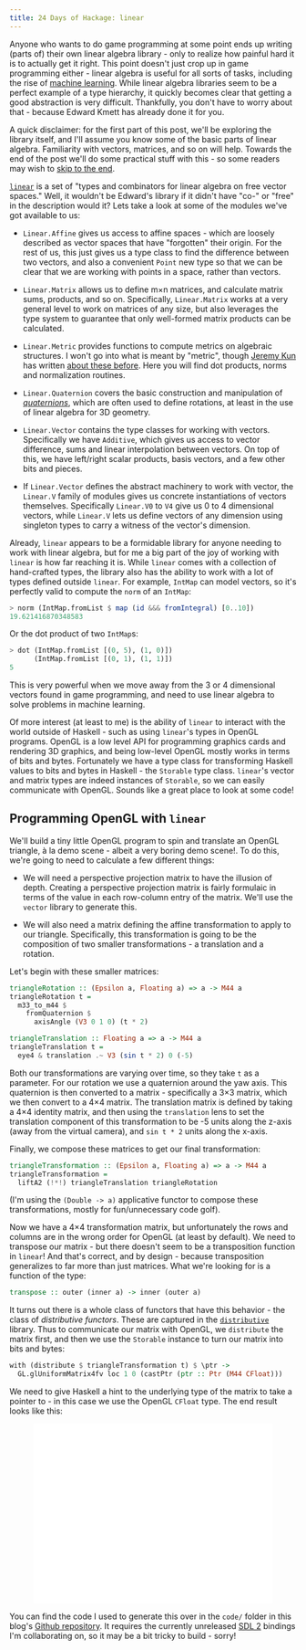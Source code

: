 ```yaml
---
title: 24 Days of Hackage: linear
---
```


Anyone who wants to do game programming at some point ends up writing (parts of)
their own linear algebra library - only to realize how painful hard it is to
actually get it right. This point doesn't just crop up in game programming
either - linear algebra is useful for all sorts of tasks, including the rise of
[machine learning](http://stackoverflow.com/questions/5943611/linear-algebra-application-in-machine-learning). While
linear algebra libraries seem to be a perfect example of a type hierarchy, it
quickly becomes clear that getting a good abstraction is very
difficult. Thankfully, you don't have to worry about that - because Edward Kmett
has already done it for you.

A quick disclaimer: for the first part of this post, we'll be exploring the
library itself, and I'll assume you know some of the basic parts of linear
algebra. Familiarity with vectors, matrices, and so on will help. Towards the
end of the post we'll do some practical stuff with this - so some readers may
wish to [skip to the end](#Using_linear).

[`linear`](http://hackage.haskell.org/package/linear) is a set of "types and
combinators for linear algebra on free vector spaces." Well, it wouldn't be
Edward's library if it didn't have "co-" or "free" in the description would it?
Lets take a look at some of the modules we've got available to us:

* `Linear.Affine` gives us access to affine spaces - which are loosely described
  as vector spaces that have "forgotten" their origin. For the rest of us, this
  just gives us a type class to find the difference between two vectors, and
  also a convenient `Point` new type so that we can be clear that we are working
  with points in a space, rather than vectors.

* `Linear.Matrix` allows us to define m×n matrices, and calculate matrix sums,
  products, and so on. Specifically, `Linear.Matrix` works at a very general
  level to work on matrices of any size, but also leverages the type system to
  guarantee that only well-formed matrix products can be calculated.

* `Linear.Metric` provides functions to compute metrics on algebraic
  structures. I won't go into what is meant by "metric", though
  [Jeremy Kun](http://jeremykun.com/) has written
  [about these before](http://jeremykun.com/2011/12/19/metrics-on-words/). Here
  you will find dot products, norms and normalization routines.

* `Linear.Quaternion` covers the basic construction and manipulation of
  [*quaternions*](http://mathworld.wolfram.com/Quaternion.html), which are often
  used to define rotations, at least in the use of linear algebra for 3D
  geometry.

* `Linear.Vector` contains the type classes for working with
  vectors. Specifically we have `Additive`, which gives us access to vector
  difference, sums and linear interpolation between vectors. On top of this, we
  have left/right scalar products, basis vectors, and a few other bits and
  pieces.

* If `Linear.Vector` defines the abstract machinery to work with vector, the
  `Linear.V` family of modules gives us concrete instantiations of vectors
  themselves. Specifically `Linear.V0` to `V4` give us 0 to 4 dimensional
  vectors, while `Linear.V` lets us define vectors of any dimension using
  singleton types to carry a witness of the vector's dimension.

Already, `linear` appears to be a formidable library for anyone needing to work
with linear algebra, but for me a big part of the joy of working with `linear`
is how far reaching it is. While `linear` comes with a collection of
hand-crafted types, the library also has the ability to work with a lot of types
defined outside `linear`. For example, `IntMap` can model vectors, so it's
perfectly valid to compute the `norm` of an `IntMap`:

```haskell
> norm (IntMap.fromList $ map (id &&& fromIntegral) [0..10])
19.621416870348583
```

Or the dot product of two `IntMap`s:

```haskell
> dot (IntMap.fromList [(0, 5), (1, 0)])
      (IntMap.fromList [(0, 1), (1, 1)])
5
```

This is very powerful when we move away from the 3 or 4 dimensional vectors
found in game programming, and need to use linear algebra to solve problems in
machine learning.

Of more interest (at least to me) is the ability of `linear` to interact with
the world outside of Haskell - such as using `linear`'s types in OpenGL
programs. OpenGL is a low level API for programming graphics cards and rendering
3D graphics, and being low-level OpenGL mostly works in terms of bits and
bytes. Fortunately we have a type class for transforming Haskell values to bits
and bytes in Haskell - the `Storable` type class. `linear`'s vector and matrix
types are indeed instances of `Storable`, so we can easily communicate with
OpenGL. Sounds like a great place to look at some code!

## <a name="Using_linear"></a>Programming OpenGL with `linear`

We'll build a tiny little OpenGL program to spin and translate an OpenGL
triangle, à la demo scene - albeit a very boring demo scene!. To do this, we're
going to need to calculate a few different things:

* We will need a perspective projection matrix to have the illusion of
  depth. Creating a perspective projection matrix is fairly formulaic in terms
  of the value in each row-column entry of the matrix. We'll use the `vector`
  library to generate this.

* We will also need a matrix defining the affine transformation to apply to our
  triangle. Specifically, this transformation is going to be the composition of
  two smaller transformations - a translation and a rotation.

Let's begin with these smaller matrices:

```haskell
triangleRotation :: (Epsilon a, Floating a) => a -> M44 a
triangleRotation t =
  m33_to_m44 $
    fromQuaternion $
      axisAngle (V3 0 1 0) (t * 2)

triangleTranslation :: Floating a => a -> M44 a
triangleTranslation t =
  eye4 & translation .~ V3 (sin t * 2) 0 (-5)
```

Both our transformations are varying over time, so they take `t` as a
parameter. For our rotation we use a quaternion around the yaw axis. This
quaternion is then converted to a matrix - specifically a 3×3 matrix, which we
then convert to a 4×4 matrix. The translation matrix is defined by taking a 4×4
identity matrix, and then using the  `translation` lens to set the translation
component of this transformation to be -5 units along the z-axis (away from the
virtual camera), and `sin t * 2` units along the x-axis.

Finally, we compose these matrices to get our final transformation:

```haskell
triangleTransformation :: (Epsilon a, Floating a) => a -> M44 a
triangleTransformation =
  liftA2 (!*!) triangleTranslation triangleRotation
```

(I'm using the `(Double -> a)` applicative functor to compose these
transformations, mostly for fun/unnecessary code golf).

Now we have a 4×4 transformation matrix, but unfortunately the rows and columns
are in the wrong order for OpenGL (at least by default). We need to transpose
our matrix - but there doesn't seem to be a transposition function in `linear`!
And that's correct, and by design - because transposition generalizes to far
more than just matrices. What we're looking for is a function of the type:

```haskell
transpose :: outer (inner a) -> inner (outer a)
```

It turns out there is a whole class of functors that have this behavior - the
class of *distributive functors*. These are captured in the
[`distributive`](http://hackage.haskell.org/package/distributive) library. Thus
to communicate our matrix with OpenGL, we `distribute` the matrix first, and
then we use the `Storable` instance to turn our matrix into bits and bytes:

```haskell
with (distribute $ triangleTransformation t) $ \ptr ->
  GL.glUniformMatrix4fv loc 1 0 (castPtr (ptr :: Ptr (M44 CFloat)))
```

We need to give Haskell a hint to the underlying type of the matrix to take a
pointer to - in this case we use the OpenGL `CFloat` type. The end result looks
like this:

<div style="text-align: center; margin: 1em 0">
<iframe width="420" height="315" src="//www.youtube.com/embed/119xvvQ13LU" frameborder="0" allowfullscreen></iframe>
</div>

You can find the code I used to generate this over in the `code/` folder in this
blog's
[Github repository](https://github.com/ocharles/blog/tree/master/code). It
requires the currently unreleased [SDL 2](http://github.com/lemmih/hsSDL2)
bindings I'm collaborating on, so it may be a bit tricky to build - sorry!

